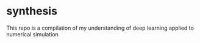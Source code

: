 # synthesis
This repo is a compilation of my understanding of deep learning applied to numerical simulation
